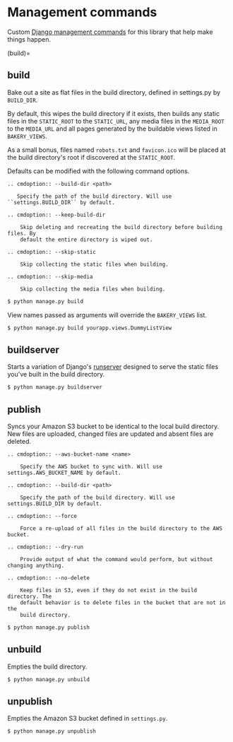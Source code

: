 # Management commands

Custom [Django management commands](https://docs.djangoproject.com/en/dev/ref/django-admin/) for
this library that help make things happen.

(build)=

## build

Bake out a site as flat files in the build directory, defined in settings.py by `BUILD_DIR`.

By default, this wipes the build directory if it exists, then builds
any static files in the `STATIC_ROOT` to the `STATIC_URL`,
any media files in the `MEDIA_ROOT` to the `MEDIA_URL` and
all pages generated by the buildable views listed in `BAKERY_VIEWS`.

As a small bonus, files named `robots.txt` and `favicon.ico` will be placed
at the build directory's root if discovered at the `STATIC_ROOT`.

Defaults can be modified with the following command options.

```{eval-rst}
.. cmdoption:: --build-dir <path>

   Specify the path of the build directory. Will use ``settings.BUILD_DIR`` by default.
```

```{eval-rst}
.. cmdoption:: --keep-build-dir

    Skip deleting and recreating the build directory before building files. By
    default the entire directory is wiped out.
```

```{eval-rst}
.. cmdoption:: --skip-static

    Skip collecting the static files when building.
```

```{eval-rst}
.. cmdoption:: --skip-media

    Skip collecting the media files when building.
```

```bash
$ python manage.py build
```

View names passed as arguments will override the `BAKERY_VIEWS` list.

```bash
$ python manage.py build yourapp.views.DummyL­istView
```

## buildserver

Starts a variation of Django's [runserver](https://docs.djangoproject.com/en/dev/ref/django-admin/#runserver-port-or-address-port) designed to serve the static files you've built
in the build directory.

```bash
$ python manage.py buildserver
```

## publish

Syncs your Amazon S3 bucket to be identical to the local build directory. New files are uploaded,
changed files are updated and absent files are deleted.

```{eval-rst}
.. cmdoption:: --aws-bucket-name <name>

    Specify the AWS bucket to sync with. Will use settings.AWS_BUCKET_NAME by default.
```

```{eval-rst}
.. cmdoption:: --build-dir <path>

    Specify the path of the build directory. Will use settings.BUILD_DIR by default.
```

```{eval-rst}
.. cmdoption:: --force

    Force a re-upload of all files in the build directory to the AWS bucket.
```

```{eval-rst}
.. cmdoption:: --dry-run

    Provide output of what the command would perform, but without changing anything.
```

```{eval-rst}
.. cmdoption:: --no-delete

    Keep files in S3, even if they do not exist in the build directory. The
    default behavior is to delete files in the bucket that are not in the
    build directory.
```

```bash
$ python manage.py publish
```

## unbuild

Empties the build directory.

```bash
$ python manage.py unbuild
```

## unpublish

Empties the Amazon S3 bucket defined in `settings.py`.

```bash
$ python manage.py unpublish
```
